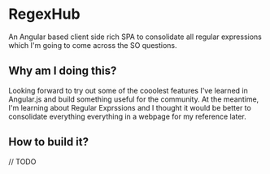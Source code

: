 # RegexHub
An Angular based client side rich SPA to consolidate  all regular expressions which I'm going to come across the SO questions.

## Why am I doing this?
Looking forward to try out some of the cooolest features I've learned in Angular.js and build something useful for the community.
At the meantime, I'm learning about Regular Exprssions and I thought it would be better to consolidate everything everything in a 
webpage for my reference later.

## How to build it?
// TODO

